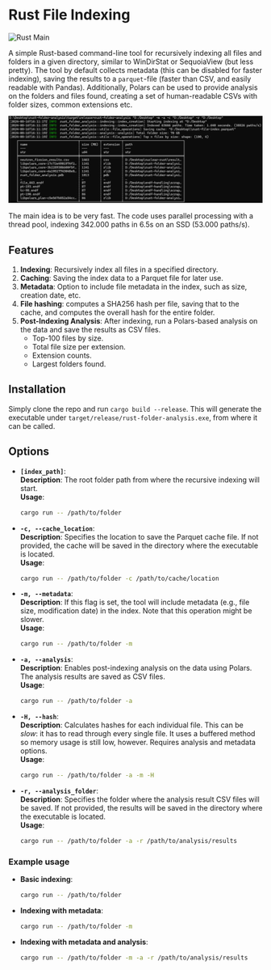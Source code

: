 # Rust File Indexing 

![Rust Main](https://github.com/NielsBongers/rust-file-indexing/actions/workflows/rust.yml/badge.svg?branch=main&event=push)

A simple Rust-based command-line tool for recursively indexing all files and folders in a given directory, similar to WinDirStat or SequoiaView (but less pretty). The tool by default collects metadata (this can be disabled for faster indexing), saving the results to a `parquet`-file (faster than CSV, and easily readable with Pandas). Additionally, Polars can be used to provide analysis on the folders and files found, creating a set of human-readable CSVs with folder sizes, common extensions etc. 

<img src="images/example_usage.png" width="600" alt="Example usage of the tool">

The main idea is to be very fast. The code uses parallel processing with a thread pool, indexing 342.000 paths in 6.5s on an SSD (53.000 paths/s). 

## Features

1. **Indexing**: Recursively index all files in a specified directory.
2. **Caching**: Saving the index data to a Parquet file for later use.
3. **Metadata**: Option to include file metadata in the index, such as size, creation date, etc. 
4. **File hashing**: computes a SHA256 hash per file, saving that to the cache, and computes the overall hash for the entire folder. 
4. **Post-Indexing Analysis**: After indexing, run a Polars-based analysis on the data and save the results as CSV files.
    - Top-100 files by size. 
    - Total file size per extension. 
    - Extension counts. 
    - Largest folders found. 

## Installation 

Simply clone the repo and run ```cargo build --release```. This will generate the executable under ```target/release/rust-folder-analysis.exe```, from where it can be called. 

## Options

- **`[index_path]`**:  
  **Description**: The root folder path from where the recursive indexing will start.  
  **Usage**:  
  ```bash
  cargo run -- /path/to/folder
  ```

- **`-c, --cache_location`**:  
  **Description**: Specifies the location to save the Parquet cache file. If not provided, the cache will be saved in the directory where the executable is located.  
  **Usage**:  
  ```bash
  cargo run -- /path/to/folder -c /path/to/cache/location
  ```

- **`-m, --metadata`**:  
  **Description**: If this flag is set, the tool will include metadata (e.g., file size, modification date) in the index. Note that this operation might be slower.  
  **Usage**:  
  ```bash
  cargo run -- /path/to/folder -m
  ```

- **`-a, --analysis`**:  
  **Description**: Enables post-indexing analysis on the data using Polars. The analysis results are saved as CSV files.  
  **Usage**:  
  ```bash
  cargo run -- /path/to/folder -a
  ```

- **`-H, --hash`**:  
  **Description**: Calculates hashes for each individual file. This can be _slow_: it has to read through every single file. It uses a buffered method so memory usage is still low, however. Requires analysis and metadata options.  
  **Usage**:  
  ```bash
  cargo run -- /path/to/folder -a -m -H
  ```

- **`-r, --analysis_folder`**:  
  **Description**: Specifies the folder where the analysis result CSV files will be saved. If not provided, the results will be saved in the directory where the executable is located.  
  **Usage**:  
  ```bash
  cargo run -- /path/to/folder -a -r /path/to/analysis/results
  ```

### Example usage 

- **Basic indexing**:  
  ```bash
  cargo run -- /path/to/folder
  ```

- **Indexing with metadata**:  
  ```bash
  cargo run -- /path/to/folder -m
  ```

- **Indexing with metadata and analysis**:  
  ```bash
  cargo run -- /path/to/folder -m -a -r /path/to/analysis/results
  ```
